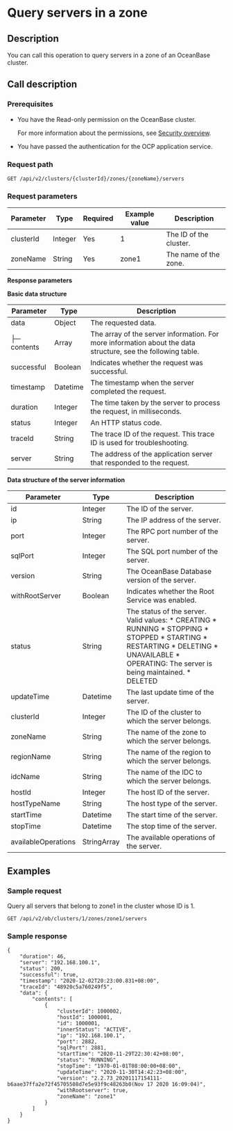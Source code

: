 Query servers in a zone 
============================================



Description 
--------------------------------

You can call this operation to query servers in a zone of an OceanBase cluster.

Call description 
-------------------------------------

### Prerequisites 

* You have the Read-only permission on the OceanBase cluster. 

  For more information about the permissions, see [Security overview](../../6.user-guide-2/3.features/9.system-management-features-1/4.security-overview.md).
  

* You have passed the authentication for the OCP application service.

  




### Request path 

`GET /api/v2/clusters/{clusterId}/zones/{zoneName}/servers`

### Request parameters 



| Parameter |  Type   | Required | Example value |       Description       |
|-----------|---------|----------|---------------|-------------------------|
| clusterId | Integer | Yes      | 1             | The ID of the  cluster. |
| zoneName  | String  | Yes      | zone1         | The name of the zone.   |



**Response parameters** 

**Basic data structure** 


|  Parameter  |   Type   |                                                 Description                                                  |
|-------------|----------|--------------------------------------------------------------------------------------------------------------|
| data        | Object   | The requested data.                                                                                          |
| ├─ contents | Array    | The array of the server information. For more information about the data structure, see the following table. |
| successful  | Boolean  | Indicates whether the request was successful.                                                                |
| timestamp   | Datetime | The timestamp when the server completed the request.                                                         |
| duration    | Integer  | The time taken by the server to process the request, in milliseconds.                                        |
| status      | Integer  | An HTTP status code.                                                                                         |
| traceId     | String   | The trace ID of the request. This trace ID is used for troubleshooting.                                      |
| server      | String   | The address of the application server that responded to the request.                                         |



**Data structure of the server information** 


|      Parameter      |    Type     |                                                                                                                                                                                                                                                                                        Description                                                                                                                                                                                                                                                                                        |
|---------------------|-------------|-------------------------------------------------------------------------------------------------------------------------------------------------------------------------------------------------------------------------------------------------------------------------------------------------------------------------------------------------------------------------------------------------------------------------------------------------------------------------------------------------------------------------------------------------------------------------------------------|
| id                  | Integer     | The ID of the server.                                                                                                                                                                                                                                                                                                                                                                                                                                                                                                                                                                     |
| ip                  | String      | The IP address of the server.                                                                                                                                                                                                                                                                                                                                                                                                                                                                                                                                                             |
| port                | Integer     | The RPC port number of the server.                                                                                                                                                                                                                                                                                                                                                                                                                                                                                                                                                        |
| sqlPort             | Integer     | The SQL port number of the server.                                                                                                                                                                                                                                                                                                                                                                                                                                                                                                                                                        |
| version             | String      | The OceanBase Database version of the server.                                                                                                                                                                                                                                                                                                                                                                                                                                                                                                                                             |
| withRootServer      | Boolean     | Indicates whether the Root Service was enabled.                                                                                                                                                                                                                                                                                                                                                                                                                                                                                                                                           |
| status              | String      | The status of the server. Valid values: * CREATING   * RUNNING   * STOPPING   * STOPPED   * STARTING   * RESTARTING   * DELETING   * UNAVAILABLE   * OPERATING: The server is being maintained.   * DELETED    |
| updateTime          | Datetime    | The last update time of the server.                                                                                                                                                                                                                                                                                                                                                                                                                                                                                                                                                       |
| clusterId           | Integer     | The ID of the cluster to which the server belongs.                                                                                                                                                                                                                                                                                                                                                                                                                                                                                                                                        |
| zoneName            | String      | The name of the zone to which the server belongs.                                                                                                                                                                                                                                                                                                                                                                                                                                                                                                                                         |
| regionName          | String      | The name of the region to which the server belongs.                                                                                                                                                                                                                                                                                                                                                                                                                                                                                                                                       |
| idcName             | String      | The name of the IDC to which the server belongs.                                                                                                                                                                                                                                                                                                                                                                                                                                                                                                                                          |
| hostId              | Integer     | The host ID of the server.                                                                                                                                                                                                                                                                                                                                                                                                                                                                                                                                                                |
| hostTypeName        | String      | The host type of the server.                                                                                                                                                                                                                                                                                                                                                                                                                                                                                                                                                              |
| startTime           | Datetime    | The start time of the server.                                                                                                                                                                                                                                                                                                                                                                                                                                                                                                                                                             |
| stopTime            | Datetime    | The stop time of the server.                                                                                                                                                                                                                                                                                                                                                                                                                                                                                                                                                              |
| availableOperations | StringArray | The available operations of the server.                                                                                                                                                                                                                                                                                                                                                                                                                                                                                                                                                   |



**Examples** 
---------------------------------

### Sample request 

Query all servers that belong to zone1 in the cluster whose ID is 1. 

`GET /api/v2/ob/clusters/1/zones/zone1/servers`

### Sample response 

```unknow
{
    "duration": 46,
    "server": "192.168.100.1",
    "status": 200,
    "successful": true,
    "timestamp": "2020-12-02T20:23:00.831+08:00",
    "traceId": "48920c5a760249f5",
    "data": {
        "contents": [
            {
                "clusterId": 1000002,
                "hostId": 1000001,
                "id": 1000001,
                "innerStatus": "ACTIVE",
                "ip": "192.168.100.1",
                "port": 2882,
                "sqlPort": 2881,
                "startTime": "2020-11-29T22:30:42+08:00",
                "status": "RUNNING",
                "stopTime": "1970-01-01T08:00:00+08:00",
                "updateTime": "2020-11-30T14:42:23+08:00",
                "version": "2.2.73_20201117154111-b6aae37ffa2e72f45705508d7e5e93f9c48263b0(Nov 17 2020 16:09:04)",
                "withRootserver": true,
                "zoneName": "zone1"
            }
        ]
    }
}
```


